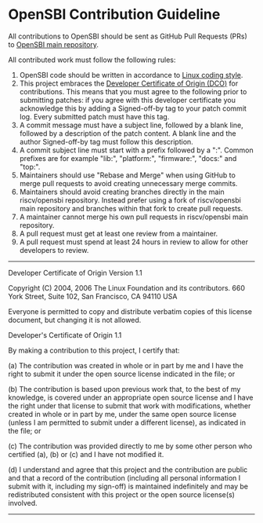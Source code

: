 OpenSBI Contribution Guideline
==============================

All contributions to OpenSBI should be sent as GitHub Pull Requests (PRs) to
[OpenSBI main repository].

All contributed work must follow the following rules:
1. OpenSBI code should be written in accordance to [Linux coding style].
2. This project embraces the [Developer Certificate of Origin (DCO)] for
contributions. This means that you must agree to the following prior to
submitting patches: if you agree with this developer certificate you
acknowledge this by adding a Signed-off-by tag to your patch commit log.
Every submitted patch must have this tag.
3. A commit message must have a subject line, followed by a blank line,
followed by a description of the patch content. A blank line and the author
Signed-off-by tag must follow this description.
4. A commit subject line must start with a prefix followed by a ":". Common
prefixes are for example "lib:", "platform:", "firmware:", "docs:" and "top:".
5. Maintainers should use "Rebase and Merge" when using GitHub to merge pull
requests to avoid creating unnecessary merge commits.
6. Maintainers should avoid creating branches directly in the main
riscv/opensbi repository. Instead prefer using a fork of riscv/opensbi main
repository and branches within that fork to create pull requests.
7. A maintainer cannot merge his own pull requests in riscv/opensbi main
repository.
8. A pull request must get at least one review from a maintainer.
9. A pull request must spend at least 24 hours in review to allow for other
developers to review.

-----------------------------------------------------------------------

Developer Certificate of Origin
Version 1.1

Copyright (C) 2004, 2006 The Linux Foundation and its contributors.
660 York Street, Suite 102,
San Francisco, CA 94110 USA

Everyone is permitted to copy and distribute verbatim copies of this
license document, but changing it is not allowed.


Developer's Certificate of Origin 1.1

By making a contribution to this project, I certify that:

(a) The contribution was created in whole or in part by me and I
    have the right to submit it under the open source license
    indicated in the file; or

(b) The contribution is based upon previous work that, to the best
    of my knowledge, is covered under an appropriate open source
    license and I have the right under that license to submit that
    work with modifications, whether created in whole or in part
    by me, under the same open source license (unless I am
    permitted to submit under a different license), as indicated
    in the file; or

(c) The contribution was provided directly to me by some other
    person who certified (a), (b) or (c) and I have not modified
    it.

(d) I understand and agree that this project and the contribution
    are public and that a record of the contribution (including all
    personal information I submit with it, including my sign-off) is
    maintained indefinitely and may be redistributed consistent with
    this project or the open source license(s) involved.

-----------------------------------------------------------------------

[OpenSBI main repository]: https://github.com/riscv/opensbi
[Linux coding style]: https://www.kernel.org/doc/html/v4.10/process/coding-style.html
[Developer Certificate of Origin (DCO)]: http://developercertificate.org/
